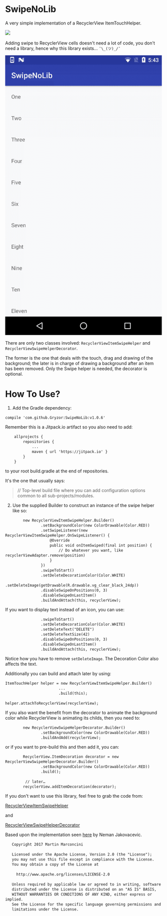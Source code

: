 # SwipeNoLib
A very simple implementation of a RecyclerView ItemTouchHelper. 

[![](https://jitpack.io/v/Gryzor/SwipeNoLib.svg)](https://jitpack.io/#Gryzor/SwipeNoLib)

Adding swipe to RecyclerView cells doesn't need a lot of code, you don't need a library, hence why this library exists… `¯\_(ツ)_/¯`

![SwipeNoLib](animation.gif)

There are only two classes involved: `RecyclerViewItemSwipeHelper` and `RecyclerViewSwipeHelperDecorator`. 

The former is the one that deals with the touch, drag and drawing of the background; the later is in charge of drawing a background after an item has been removed. Only the Swipe helper is needed, the decorator is optional.

# How To Use?

1. Add the Gradle dependency:

```
compile 'com.github.Gryzor:SwipeNoLib:v1.0.6'
```

Remember this is a Jitpack.io artifact so you also need to add:

```
	allprojects {
		repositories {
			...
			maven { url 'https://jitpack.io' }
		}
	}
```

to your root build.gradle at the end of repositories.

It's the one that usually says:

> // Top-level build file where you can add configuration options common to all sub-projects/modules.


2. Use the supplied Builder to construct an instance of the swipe helper like so:

```
        new RecyclerViewItemSwipeHelper.Builder()
                .setBackgroundColor(new ColorDrawable(Color.RED))
                .setSwipeListener(new RecyclerViewItemSwipeHelper.OnSwipeListener() {
                    @Override
                    public void onItemSwiped(final int position) {
                        // Do whatever you want, like recyclerViewAdapter.remove(position)
                    }
                })
                .swipeToStart()
                .setDeleteDecorationColor(Color.WHITE)
                .setDeleteImage(getDrawable(R.drawable.vg_clear_black_24dp))
                .disableSwipeOnPositions(0, 3)
                .disableSwipeOnLastItem()
                .buildAndAttach(this, recyclerView);
```

If you want to display text instead of an icon, you can use:


```
                .swipeToStart()
                .setDeleteDecorationColor(Color.WHITE)
                .setDeleteText("DELETE")
                .setDeleteTextSize(42)
                .disableSwipeOnPositions(0, 3)
                .disableSwipeOnLastItem()
                .buildAndAttach(this, recyclerView);
```
Notice how you have to remove `setDeleteImage`. The Decoration Color also affects the text.

Additionally you can build and attach later by using:
```
ItemTouchHelper helper = new RecyclerViewItemSwipeHelper.Builder()
						...
						.build(this);

helper.attachToRecyclerView(recyclerView);
```

If you also want the benefit from the decorator to animate the background color while RecyclerView is animating its childs, then you need to:

```
        new RecyclerViewSwipeHelperDecorator.Builder()
                .setBackgroundColor(new ColorDrawable(Color.RED))
                .buildAndAdd(recyclerView);
```

or if you want to pre-build this and then add it, you can:

```
        RecyclerView.ItemDecoration decorator = new RecyclerViewSwipeHelperDecorator.Builder()
                .setBackgroundColor(new ColorDrawable(Color.RED))
                .build();

         // later…
        recyclerView.addItemDecoration(decorator);
```

If you don't want to use this library, feel free to grab the code from: 

[RecyclerViewItemSwipeHelper](https://github.com/Gryzor/SwipeNoLib/blob/master/swipenolib/src/main/java/com/gryzor/swipenolib/RecyclerViewItemSwipeHelper.java)

and

[RecyclerViewSwipeHelperDecorator](https://github.com/Gryzor/SwipeNoLib/blob/master/swipenolib/src/main/java/com/gryzor/swipenolib/RecyclerViewSwipeHelperDecorator.java) 



Based upon the implementation seen [here](http://nemanjakovacevic.net/blog/english/2016/01/12/recyclerview-swipe-to-delete-no-3rd-party-lib-necessary/
) by Neman Jakovacevic. 

```
   Copyright 2017 Martin Marconcini

   Licensed under the Apache License, Version 2.0 (the "License");
   you may not use this file except in compliance with the License.
   You may obtain a copy of the License at

     http://www.apache.org/licenses/LICENSE-2.0

   Unless required by applicable law or agreed to in writing, software
   distributed under the License is distributed on an "AS IS" BASIS,
   WITHOUT WARRANTIES OR CONDITIONS OF ANY KIND, either express or implied.
   See the License for the specific language governing permissions and
   limitations under the License.
```
